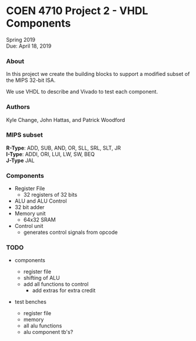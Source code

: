 # COEN 4710 Project 2 - VHDL Components
Spring 2019<br>
Due: April 18, 2019

### About
In this project we create the building blocks to support a modified subset of the MIPS 32-bit ISA.

We use VHDL to describe and Vivado to test each component.


### Authors
Kyle Change, John Hattas, and Patrick Woodford

### MIPS subset
**R-Type**: ADD, SUB, AND, OR, SLL, SRL, SLT, JR<br>
**I-Type**: ADDI, ORI, LUI, LW, SW, BEQ<br>
**J-Type** JAL

### Components
- Register File
  - 32 registers of 32 bits
- ALU and ALU Control
- 32 bit adder
- Memory unit
  - 64x32 SRAM
- Control unit
  - generates control signals from opcode


### TODO
- components
  - register file
  - shifting of ALU
  - add all functions to control
    - add extras for extra credit

- test benches
  - register file
  - memory
  - all alu functions
  - alu component tb's?
